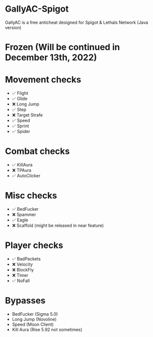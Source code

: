 # GallyAC-Spigot
GallyAC is a free anticheat designed for Spigot &amp; Lethals Network (Java version)


# Frozen (Will be continued in December 13th, 2022)

# Movement checks

* ✅ Flight
* ✅ Glide
* ❌ Long Jump
* ✅ Step
* ❌ Target Strafe
* ✅ Speed
* ✅ Sprint
* ✅ Spider

# Combat checks

* ✅ KillAura
* ❌ TPAura
* ✅ AutoClicker

# Misc checks

* ✅ BedFucker
* ❌ Spammer
* ✅ Eagle
* ❌ Scaffold (might be released in near feature)

# Player checks

* ✅ BadPackets
* ❌ Velocity
* ❌ BlockFly
* ❌ Timer
* ✅ NoFall

# Bypasses

* BedFucker (Sigma 5.0)
* Long Jump (Novoline)
* Speed (Moon Client)
* Kill Aura (Rise 5.92 not sometimes)


